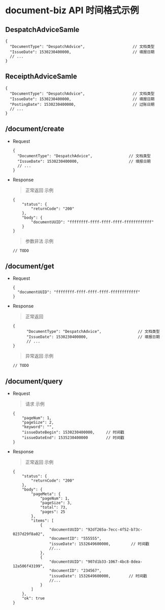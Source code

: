 # document-biz API 时间格式示例


## DespatchAdviceSamle
```json5
{
  "DocumentType": "DespatchAdvice",                     // 文档类型
  "IssueDate": 1530230400000,                           // 填报日期
  // ...
}
```

## ReceipthAdviceSamle
```json5
{
  "DocumentType": "DespatchAdvice",                     // 文档类型
  "IssueDate": 1530230400000,                           // 填报日期
  "PostingDate": 1530230400000,                         // 过账日期
  // ...
}
```


## /document/create

- Request
    ```json5
    {
      "DocumentType": "DespatchAdvice",                // 文档类型
      "IssueDate": 1530230400000,                      // 填报日期
      // ...
    }
    ```

- Response

    > 正常返回 示例
    ```json5
    {
        "status": {
            "returnCode": "200"
        },
        "body": {
            "documentUUID": "ffffffff-ffff-ffff-ffff-ffffffffffff"
        }
    }
    ```
    
    > 参数非法 示例
    ```json5
    // TODO
    ```
        
## /document/get

- Request
    ```json5
    {
      "documentUUID": "ffffffff-ffff-ffff-ffff-ffffffffffff"
    }
    ```

- Response

    > 正常返回
    ```json5
    {
          "DocumentType": "DespatchAdvice",                // 文档类型
          "IssueDate": 1530230400000,                      // 填报日期
          // ...
    }
    ```
    
    > 异常返回 示例
    ```json5
    // TODO
    ```
            
    
## /document/query

- Request
    > 请求 示例
    ```json5
    {
        "pageNum": 1,
        "pageSize": 2,
        "keyword": "",
        "issueDateBegin": 1530230400000,     // 时间戳
        "issueDateEnd": 1535230400000        // 时间戳
    }
    ```

- Response

    > 正常返回 示例
    ```json5
    {
        "status": {
            "returnCode": "200"
        },
        "body": {
            "pageMeta": {
                "pageNum": 1,
                "pageSize": 3,
                "total": 73,
                "pages": 25
            },
            "items": [
                {
                    "documentUUID": "92df265a-7ecc-4f52-b73c-0237d29f8a02",
                    "documentID": "555555",
                    "issueDate": 1532649600000,         // 时间戳
                    //...
                },
                {
                    "documentUUID": "907d1b33-1067-4bc8-8dea-12a506f43199",
                    "documentID": "234567",
                    "issueDate": 1532649600000,        // 时间戳
                    //...
                }
            ]
        },
        "ok": true
    }
    ```

